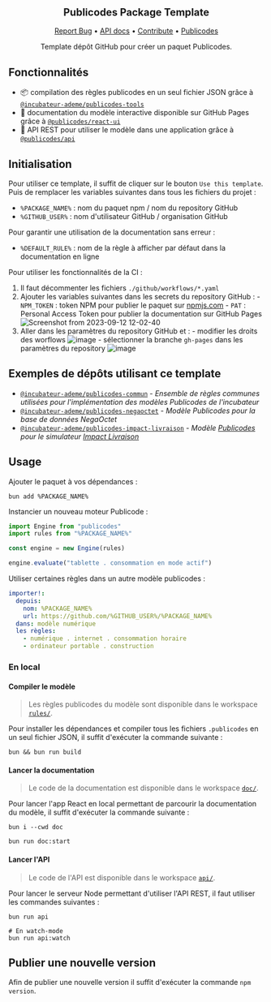 <div align="center">
  <h3 align="center">
	<big>Publicodes Package Template</big>
  </h3>
  <p align="center">
   <a href="https://github.com/incubateur-ademe/publicodes-model-template/issues">Report Bug</a>
   •
   <a href="https://incubateur-ademe.github.io/publicodes-model-template/">API docs</a>
   •
   <a href="https://github.com/incubateur-ademe/publicodes-model-template/blob/master/CONTRIBUTING.md">Contribute</a>
   •
   <a href="https://publi.codes">Publicodes</a>
  </p>

Template dépôt GitHub pour créer un paquet Publicodes.

</div>

## Fonctionnalités

- 📦 compilation des règles publicodes en un seul fichier JSON grâce à
  [`@incubateur-ademe/publicodes-tools`](https://github.com/incubateur-ademe/publicodes-tools)
- 📖 documentation du modèle interactive disponible sur GitHub Pages grâce à
  [`@publicodes/react-ui`](https://publi.codes/docs/api/react-ui)
- 🚀 API REST pour utiliser le modèle dans une application grâce à
  [`@publicodes/api`](https://publi.codes/docs/api/api-rest)

## Initialisation

Pour utiliser ce template, il suffit de cliquer sur le bouton `Use this
template`. Puis de remplacer les variables suivantes dans tous les fichiers du
projet :

- `%PACKAGE_NAME%` : nom du paquet npm / nom du repository GitHub
- `%GITHUB_USER%` : nom d'utilisateur GitHub / organisation GitHub

Pour garantir une utilisation de la documentation sans erreur :

- `%DEFAULT_RULE%` : nom de la règle à afficher par défaut dans la documentation en ligne

Pour utiliser les fonctionnalités de la CI :

1. Il faut décommenter les fichiers `./github/workflows/*.yaml`
2. Ajouter les variables suivantes dans les secrets du repository GitHub : - `NPM_TOKEN` : token NPM pour publier le paquet sur [npmjs.com](https://npmjs.com) - `PAT` : Personal Access Token pour publier la documentation sur GitHub Pages
   ![Screenshot from 2023-09-12 12-02-40](https://github.com/incubateur-ademe/publicodes-model-template/assets/44124798/a6fe53cc-5766-4541-8936-41d474ed0069)
3. Aller dans les paramètres du repository GitHub et : - modifier les droits des worflows
   ![image](https://github.com/incubateur-ademe/publicodes-model-template/assets/44124798/cd7e37f9-0641-44f2-b968-79faa778b832) - sélectionner la branche `gh-pages` dans les paramètres du repository
   ![image](https://github.com/incubateur-ademe/publicodes-model-template/assets/44124798/77191750-12f1-4ab4-94a4-7447f1b77624)

## Exemples de dépôts utilisant ce template

- [`@incubateur-ademe/publicodes-commun`](https://github.com/incubateur-ademe/publicodes-commun) -
  _Ensemble de règles communes utilisées pour l'implémentation des modèles Publicodes de l'incubateur_
- [`@incubateur-ademe/publicodes-negaoctet`](https://github.com/incubateur-ademe/publicodes-negaoctet) -
  _Modèle Publicodes pour la base de données NegaOctet_
- [`@incubateur-ademe/publicodes-impact-livraison`](https://github.com/incubateur-ademe/publicodes-negaoctet) -
  _Modèle [Publicodes](https://publi.codes) pour le simulateur [Impact Livraison](https://impactco2.fr/livraison)_

## Usage

Ajouter le paquet à vos dépendances :

```
bun add %PACKAGE_NAME%
```

Instancier un nouveau moteur Publicode :

```typescript
import Engine from "publicodes"
import rules from "%PACKAGE_NAME%"

const engine = new Engine(rules)

engine.evaluate("tablette . consommation en mode actif")
```

Utiliser certaines règles dans un autre modèle publicodes :

```yaml
importer!:
  depuis:
    nom: %PACKAGE_NAME%
    url: https://github.com/%GITHUB_USER%/%PACKAGE_NAME%
  dans: modèle numérique
  les règles:
    - numérique . internet . consommation horaire
    - ordinateur portable . construction
```

### En local

#### Compiler le modèle

> Les règles publicodes du modèle sont disponible dans le workspace
> [`rules/`](https://github.com/%GITHUB_USER%/%PACKAGE_NAME%/tree/main/rules).

Pour installer les dépendances et compiler tous les fichiers `.publicodes` en
un seul fichier JSON, il suffit d'exécuter la commande suivante :

```
bun && bun run build
```

#### Lancer la documentation

> Le code de la documentation est disponible dans le workspace
> [`doc/`](https://github.com/%GITHUB_USER%/%PACKAGE_NAME%/tree/main/doc).

Pour lancer l'app React en local permettant de parcourir la documentation du
modèle, il suffit d'exécuter la commande suivante :

```
bun i --cwd doc

bun run doc:start
```

#### Lancer l'API

> Le code de l'API est disponible dans le workspace
> [`api/`](https://github.com/%GITHUB_USER%/%PACKAGE_NAME%/tree/main/api).

Pour lancer le serveur Node permettant d'utiliser l'API REST, il faut utiliser les commandes
suivantes :

```
bun run api

# En watch-mode
bun run api:watch
```

## Publier une nouvelle version

Afin de publier une nouvelle version il suffit d'exécuter la commande `npm
version`.
